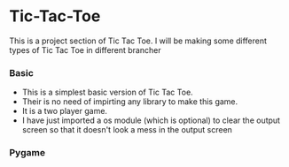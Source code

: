 # Tic-Tac-Toe
This is  a project section of Tic Tac Toe. I will be making some different types of Tic Tac Toe in different brancher
### Basic
- This is a simplest basic version of Tic Tac Toe.
- Their is no need of impirting any library to make this game.
- It is a two player game.
- I have just imported a os module (which is optional) to clear the output screen so that it doesn't look a mess in the output screen
### Pygame
